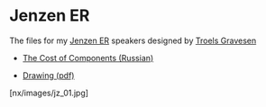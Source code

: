# Jenzen ER

The files for my [Jenzen ER](http://www.troelsgravesen.dk/Jenzen-SEAS-ER.htm) speakers designed by [Troels Gravesen](http://www.troelsgravesen.dk/Diy_Loudspeaker_Projects.htm)

- [The Cost of Components (Russian)](https://docs.google.com/spreadsheets/d/e/2PACX-1vSB3FNFUVDHjRK6kU6tNd1HyQFS7vgX7NBvUzmXqsyFYa6fWkQUFsxqwkLvuTbK1k98puwC3UfetT3D/pubhtml?gid=0&single=true)

- [Drawing (pdf)](https://github.com/hww/jenzen-er/blob/main/nx/pdf/user_jz_dwg.pdf)


[nx/images/jz_01.jpg]
